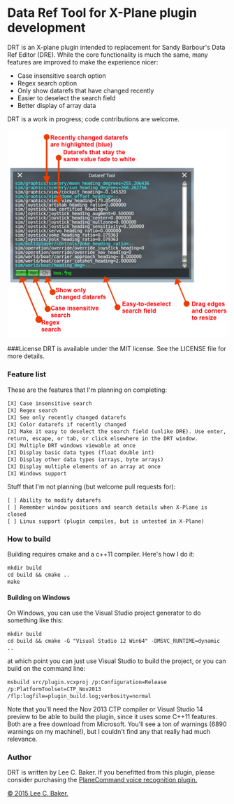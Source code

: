 # Data Ref Tool for X-Plane plugin development

DRT is an X-plane plugin intended to replacement for Sandy Barbour's Data Ref Editor (DRE). While the core functionality is much the same, many features are improved to make the experience nicer:

* Case insensitive search option
* Regex search option
* Only show datarefs that have changed recently
* Easier to deselect the search field
* Better display of array data

DRT is a work in progress; code contributions are welcome.

![Screenshot of data ref tool](doc/datareftool.png)

###License
DRT is available under the MIT license. See the LICENSE file for more details.

### Feature list
These are the features that I'm planning on completing:

    [X] Case insensitive search
    [X] Regex search
    [X] See only recently changed datarefs
    [X] Color datarefs if recently changed
    [X] Make it easy to deselect the search field (unlike DRE). Use enter, return, escape, or tab, or click elsewhere in the DRT window.
    [X] Multiple DRT windows viewable at once
    [X] Display basic data types (float double int)
    [X] Display other data types (arrays, byte arrays)
    [X] Display multiple elements of an array at once
    [X] Windows support 

Stuff that I'm not planning (but welcome pull requests for):

    [ ] Ability to modify datarefs
    [ ] Remember window positions and search details when X-Plane is closed
    [ ] Linux support (plugin compiles, but is untested in X-Plane)

### How to build
Building requires cmake and a c++11 compiler. Here's how I do it:

    mkdir build
    cd build && cmake ..
    make

#### Building on Windows
On Windows, you can use the Visual Studio project generator to do something like this:

    mkdir build
    cd build && cmake -G "Visual Studio 12 Win64" -DMSVC_RUNTIME=dynamic ..

at which point you can just use Visual Studio to build the project, or you can build on the command line:

    msbuild src/plugin.vcxproj /p:Configuration=Release /p:PlatformToolset=CTP_Nov2013 /flp:logfile=plugin_build.log;verbosity=normal

Note that you'll need the Nov 2013 CTP compiler or Visual Studio 14 preview to be able to build the plugin, since it uses some C++11 features. Both are a free download from Microsoft. You'll see a ton of warnings (6890 warnings on my machine!), but I couldn't find any that really had much relevance.

### Author
DRT is written by Lee C. Baker. If you benefitted from this plugin, please consider purchasing the <a href="https://planecommand.com">PlaneCommand voice recognition plugin.

&copy; 2015 Lee C. Baker.